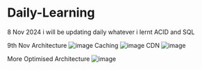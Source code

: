 # Daily-Learning
8 Nov 2024 i will be updating daily whatever i lernt 
ACID and SQL

9th Nov
Architecture
![image](https://github.com/user-attachments/assets/d3642a2d-b6a6-4479-958e-717fb97fab44)
Caching
![image](https://github.com/user-attachments/assets/f9f57f1e-cdfe-4453-99df-ca619f8f0a74)
CDN
![image](https://github.com/user-attachments/assets/365d4762-2cea-4bb8-bf34-f533ab3ea4be)

More Optimised Architecture
![image](https://github.com/user-attachments/assets/b3ed74ad-808a-4804-95e5-7704b44f5424)



